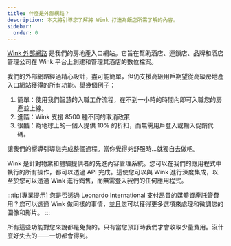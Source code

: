 ```yaml
---
title: 什麼是外部網路？
description: 本文將引導您了解將 Wink 打造為飯店所需了解的內容。
sidebar:
  order: 0
---
```

[Wink 外部網路](https://extranet.wink.travel) 是我們的房地產入口網站。它旨在幫助酒店、連鎖店、品牌和酒店管理公司在 Wink 平台上創建和管理其酒店的數位檔案。

我們的外部網路經過精心設計，盡可能簡單，但仍支援高級用戶期望從高級房地產入口網站獲得的所有功能。舉幾個例子：

1. 簡單：使用我們智慧的入職工作流程，在不到一小時的時間內即可入職您的房產並上線。
2. 進階：Wink 支援 8500 種不同的取消政策
3. 很酷：為地球上的一個人提供 10% 的折扣，而無需用戶登入或輸入促銷代碼。

讓我們的嚮導引導您完成整個過程。當你覺得夠舒服時...就獨自去做吧。

Wink 是針對物業和體驗提供者的先進內容管理系統。您可以在我們的應用程式中執行的所有操作，都可以透過 API 完成。這使您可以與 Wink 進行深度集成，以至於您可以透過 Wink 進行銷售，而無需登入我們的任何應用程式。

:::tip\[專業提示]
您是否透過 Leonardo International 支付昂貴的媒體資產託管費用？您可以透過 Wink 做同樣的事情，並且您可以獲得更多選項來處理和微調您的圖像和影片。
:::

所有這些功能對您來說都是免費的。只有當您預訂時我們才會收取少量費用。沒什麼好失去的——一切都會得到。

